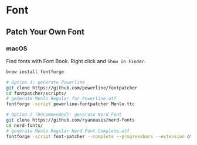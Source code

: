 # Font

## Patch Your Own Font

### macOS

Find fonts with Font Book. Right click and `Show in Finder`.

```sh
brew install fontforge

# Option 1: generate Powerline
git clone https://github.com/powerline/fontpatcher
cd fontpatcher/scripts/
# generate Menlo Regular for Powerline.otf
fontforge -script powerline-fontpatcher Menlo.ttc

# Option 2 (Recommended): generate Nerd Font
git clone https://github.com/ryanoasis/nerd-fonts
cd nerd-fonts/
# generate Menlo Regular Nerd Font Complete.otf
fontforge -script font-patcher --complete --progressbars --extension otf Menlo.ttc
```

